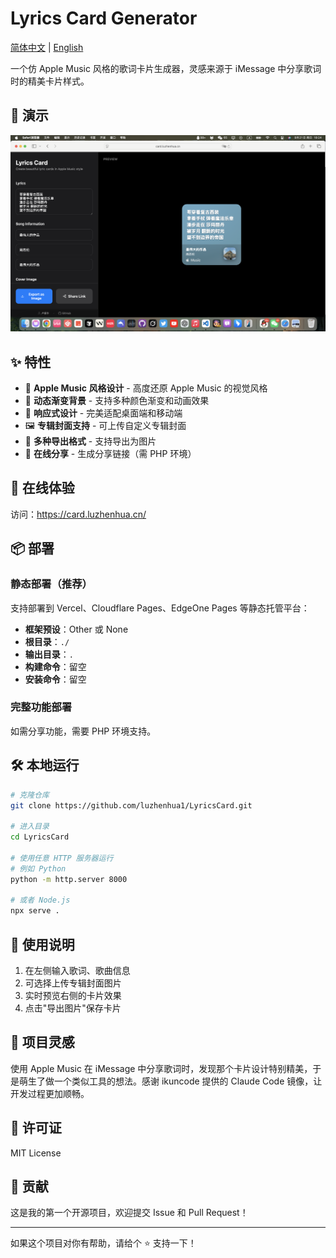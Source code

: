 # Lyrics Card Generator

[简体中文](README.md) | [English](README_EN.md)

一个仿 Apple Music 风格的歌词卡片生成器，灵感来源于 iMessage 中分享歌词时的精美卡片样式。

## 📸 演示

![Demo Screenshot](demo.png)

## ✨ 特性

- 🎨 **Apple Music 风格设计** - 高度还原 Apple Music 的视觉风格
- 🌈 **动态渐变背景** - 支持多种颜色渐变和动画效果
- 📱 **响应式设计** - 完美适配桌面端和移动端
- 🖼️ **专辑封面支持** - 可上传自定义专辑封面
- 💾 **多种导出格式** - 支持导出为图片
- 🔗 **在线分享** - 生成分享链接（需 PHP 环境）

## 🚀 在线体验

访问：https://card.luzhenhua.cn/

## 📦 部署

### 静态部署（推荐）
支持部署到 Vercel、Cloudflare Pages、EdgeOne Pages 等静态托管平台：

- **框架预设**：Other 或 None
- **根目录**：`./`
- **输出目录**：`.`
- **构建命令**：留空
- **安装命令**：留空

### 完整功能部署
如需分享功能，需要 PHP 环境支持。

## 🛠️ 本地运行

```bash
# 克隆仓库
git clone https://github.com/luzhenhua1/LyricsCard.git

# 进入目录
cd LyricsCard

# 使用任意 HTTP 服务器运行
# 例如 Python
python -m http.server 8000

# 或者 Node.js
npx serve .
```

## 📝 使用说明

1. 在左侧输入歌词、歌曲信息
2. 可选择上传专辑封面图片
3. 实时预览右侧的卡片效果
4. 点击"导出图片"保存卡片

## 🎯 项目灵感

使用 Apple Music 在 iMessage 中分享歌词时，发现那个卡片设计特别精美，于是萌生了做一个类似工具的想法。感谢 ikuncode 提供的 Claude Code 镜像，让开发过程更加顺畅。

## 📄 许可证

MIT License

## 🤝 贡献

这是我的第一个开源项目，欢迎提交 Issue 和 Pull Request！

---

如果这个项目对你有帮助，请给个 ⭐️ 支持一下！
